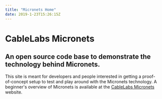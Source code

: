 ```yaml
---
title: "Micronets Home"
date: 2019-1-23T15:26:15Z
---
```


# CableLabs Micronets
## An open source code base to demonstrate the technology behind Micronets.
This site is meant for developers and people interested in getting a proof-of-concept setup to test and play around with the Micronets technology.
A beginner's overview of Micronets is available at the [CableLabs Micronets](https://www.cablelabs.com/micronets) website.

